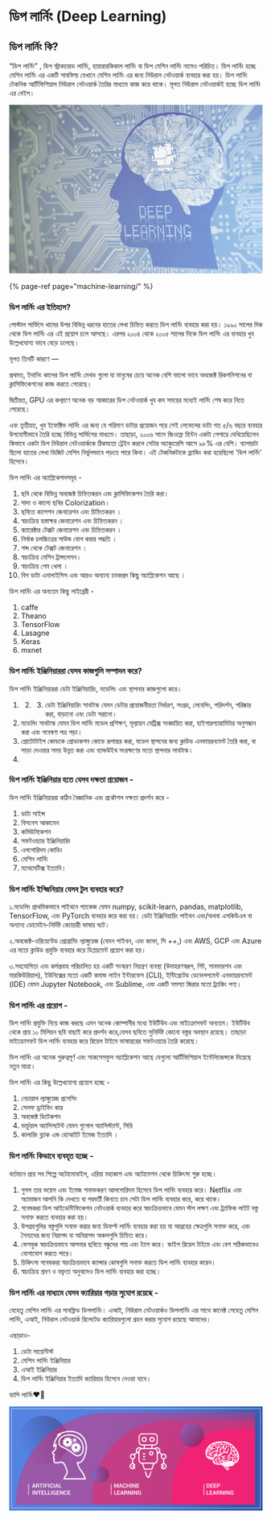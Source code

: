 # ডিপ লার্নিং \(Deep Learning\)

## ডিপ লার্নিং কি?

“ডিপ লার্নিং” , ডিপ স্ট্রাকচারড লার্নিং, হায়ারারকিকাল লার্নিং বা ডিপ মেশিন লার্নিং নামেও পরিচিত। ডিপ লার্নিং হচ্ছে মেশিন লার্নিং এর একটি সাবফিল্ড যেখানে মেশিন লার্নিং এর জন্য নিউরাল নেটওয়ার্ক ব্যবহার করা হয়। ডিপ লার্নিং টেকনিক আর্টিফিশিয়াল নিউরাল নেটওয়ার্ক তৈরির মাধ্যমে কাজ করে থাকে। মূলত নিউরাল নেটওয়ার্কই হচ্ছে ডিপ লার্নিং এর বেইস।

![Deep Learning](.gitbook/assets/https___blogs-images.forbes.com_bernardmarr_files_2018_10_adobestock_179912599-1-1200x797.jpg)

{% page-ref page="machine-learning/" %}

### ডিপ লার্নিং এর ইতিহাস?

পোস্টাল সার্ভিসে খামের উপর বিভিন্ন ধরনের হাতের লেখা চিহ্নিত করতে ডিপ লার্নিং ব্যবহার করা হয়। ১৯৯০ সালের দিক থেকে ডিপ লার্নিং এর এই প্রয়োগ চলে আসছে। এরপর ২০০৪ থেকে ২০০৫ সালের দিকে ডিপ লার্নিং এর ব্যবহার খুব উল্লেখযোগ্য ভাবে বেড়ে চলেছে।

মূলত তিনটি কারণে — 

প্রথমত, ইদানিং কালের ডিপ লার্নিং মেথড গুলো যা মানুষের চেয়ে অনেক বেশি ভালো ভাবে অবজেক্ট রিকগনিশনের বা ক্লাসিফিকেশনের কাজ করতে পেরেছে।

দ্বিতীয়ত, GPU এর কল্যাণে অনেক বড় আকারের ডিপ নেটওয়ার্ক খুব কম সময়ের মধ্যেই লার্নিং শেষ করে নিতে পেরেছে।

এবং তৃতীয়ত, খুব ইফেক্টিভ লার্নিং এর জন্য যে পরিমাণ ডাটার প্রয়োজন পরে সেই লেভেলের ডাটা গত ৫/৬ বছরে ব্যবহার উপযোগীভাবে তৈরি হচ্ছে বিভিন্ন সার্ভিসের মাধ্যমে। তাছাড়া, ২০০৬ সালে জিওফ্রে হিন্টন একটা পেপারে দেখিয়েছিলেন কিভাবে একটা ডিপ নিউরাল নেটওয়ার্ককে ঠিকমতো ট্রেইন করলে সেটার অ্যাক্যুরেসি আসে ৯৮% এর বেশি। ব্যাপারটা ছিলো হাতের লেখা ডিজিট মেশিন নির্ভুলভাবে পড়তে পারে কিনা। এই টেকনিকটাকে ব্র্যান্ডিং করা হয়েছিলো 'ডিপ লার্নিং' হিসেবে।

ডিপ লার্নিং এর অ্যাপ্লিকেশনসমূহ - 

1. ছবি থেকে বিভিন্ন অবজেক্ট চিহ্নিতকরন এবং ক্লাসিফিকেশন তৈরি করা। 
2. সাদা ও কালো ছবির Colorization। 
3. ছবিতে ক্যাপশন জেনারেশন এবং চিহ্নিতকরন । 
4. স্বয়ংক্রিয় হস্তাক্ষর জেনারেশন এবং চিহ্নিতকরন । 
5. ক্যারেক্টার টেক্সট জেনারেশন এবং চিহ্নিতকরন । 
6. নির্বাক চলচ্চিত্রের সাউন্ড যোগ করার পদ্ধতি । 
7. শব্দ থেকে টেক্সট জেনারেশন । 
8. স্বয়ংক্রিয় মেশিন ট্রান্সলেসন। 
9. স্বয়ংক্রিয় গেম খেলা । 
10. বিগ ডাটা এনালাইসিস এবং আরও অন্যান্য চমকপ্রদ কিছু অ্যাপ্লিকেশন আছে ।

ডিপ লার্নিং এর অন্যতম কিছু লাইব্রেরী - 

1. caffe 
2. Theano 
3. TensorFlow 
4. Lasagne 
5. Keras 
6. mxnet

### ডিপ লার্নিং ইঞ্জিনিয়াররা যেসব কাজগুলি সম্পাদন করে? 

ডিপ লার্নিং ইঞ্জিনিয়াররা ডেটা ইঞ্জিনিয়ারিং, মডেলিং এবং স্থাপনার কাজগুলো করে।

1. 2. 3. ডেটা ইঞ্জিনিয়ারিং সাবটাস্ক যেমন ডেটার প্রয়োজনীয়তা নির্ধারণ, সংগ্রহ, লেবেলিং, পরিদর্শন, পরিষ্কার করা, বাড়ানো এবং ডেটা সরানো।
4. মডেলিং সাবটাস্ক যেমন ডিপ লার্নিং মডেল প্রশিক্ষণ, মূল্যায়ন মেট্রিক্স সংজ্ঞায়িত করা, হাইপারপ্যারামিটার অনুসন্ধান করা এবং গবেষণা পত্র পড়া।
5. প্রোটোটাইপ কোডকে প্রোডাকশন কোডে রূপান্তর করা, মডেল স্থাপনের জন্য ক্লাউড এনভায়রনমেন্ট তৈরি করা, বা সাড়া দেওয়ার সময় উন্নত করা এবং ব্যান্ডউইথ সংরক্ষণের মতো স্থাপনার সাবটাস্ক।
6. 
### ডিপ লার্নিং ইঞ্জিনিয়ার হতে যেসব দক্ষতা প্রয়োজন - 

ডিপ লার্নিং ইঞ্জিনিয়াররা কঠিন বৈজ্ঞানিক এবং প্রকৌশল দক্ষতা প্রদর্শন করে - 

1. ডাটা সাইন্স 
2. বিসনেস আকামেন 
3. কমিউনিকেশন 
4. সফটওয়্যার ইঞ্জিনিয়ারিং 
5. এলগোরিদম কোডিং 
6. মেশিন লার্নিং 
7. ম্যাথমেটিক্স ইত্যাদি।

### ডিপ লার্নিং ইন্জিনিয়ার যেসব টুল ব্যবহার করে?

১.মডেলিং প্রাথমিকভাবে পাইথনে প্যাকেজ যেমন numpy, scikit-learn, pandas, matplotlib, TensorFlow, এবং PyTorch ব্যবহার করে করা হয়। ডেটা ইঞ্জিনিয়ারিং পাইথন এবং/অথবা এসকিউএল বা অন্যান্য ডোমেইন-নির্দিষ্ট ক্যোয়ারী ভাষায় ঘটে।

২.অবজেক্ট-ওরিয়েন্টেড প্রোগ্রামিং ল্যাঙ্গুয়েজ \(যেমন পাইথন, এবং জাভা, সি ++,\) এবং AWS, GCP এবং Azure এর মতো ক্লাউড প্রযুক্তি ব্যবহার করে ডিপ্লয়মেন্ট প্রয়োগ করা হয়।

৩.সহযোগিতা এবং কর্মপ্রবাহ পরিচালিত হয় একটি সংস্করণ নিয়ন্ত্রণ ব্যবস্থা \(উদাহরণস্বরূপ, গিট, সাবভারশন এবং মারকিউরিয়াল\), ইউনিক্সের মতো একটি কমান্ড লাইন ইন্টারফেস \(CLI\), ইন্টিগ্রেটেড ডেভেলপমেন্ট এনভায়রনমেন্ট \(IDE\) যেমন Jupyter Notebook, এবং Sublime, এবং একটি সমস্যা জিরার মতো ট্র্যাকিং পণ্য।

### ডিপ লার্নিং এর প্রয়োগ - 

ডিপ লার্নিং প্রযুক্তি নিয়ে কাজ করছে এমন অনেক কোম্পানীর মধ্যে ইউটিউব এবং মাইক্রোসফট অন্যতম। ইউটিউব থেকে প্রায় ১০ মিলিয়ন ছবি বাছাই করে প্রদর্শন করে,যেসব ছবিতে সুনির্দিষ্ট কোনো বস্তুর অবস্থান রয়েছে। তাছাড়া মাইক্রোসফট ডিপ লার্নিং ব্যবহার করে রিয়েল টাইমে ভাষান্তরের সফটওয়্যার তৈরি করেছে।

ডিপ লার্নিং এর অনেক গুরুত্বপূর্ণ এবং সাকসেসফুল অ্যাপ্লিকেশন আছে যেগুলো আর্টিফিশিয়াল ইন্টেলিজেন্সকে দিয়েছে নতুন মাত্রা। 

ডিপ লার্নিং এর কিছু উল্লেখযোগ্য প্রয়োগ হচ্ছে - 

1. নেচারাল ল্যাঙ্গুয়েজ প্রসেসিং 
2. সেলফ ড্রাইভিং কার
3. অবজেক্ট ডিটেকশন 
4. ভার্চূয়াল অ্যাসিসটেন্ট যেমন গুগোল অ্যাসিস্ট্যান্ট, সিরি 
5. কালারিং ব্ল্যাক এন্ড হোআইট ইমেজ ইত্যাদি ।

### ডিপ লার্নিং কিভাবে ব্যবহৃত হচ্ছে - 

বর্তমানে প্রায় সব শিল্পে অটোমোবাইল, এরিয়া মহাকাশ এবং অটোমেশন থেকে চিকিৎসা শুরু হচ্ছে।

1. গুগল তার ভয়েস এবং ইমেজ শনাক্তকরণ আলগোরিদম হিসেবে ডিপ লার্নিং ব্যবহার করে। Netflix এবং অ্যামাজন আপনি কি দেখতে বা পরবর্তী কিনতে চান সেটা ডিপ লার্নিং ব্যবহার করে, করে থাকে। 
2. গবেষকরা ডিপ আইডেন্টিফিকেশন নেটওয়ার্ক ব্যবহার করে স্বয়ংক্রিয়ভাবে যেমন স্টপ লক্ষণ এবং ট্র্যাফিক লাইট বস্তু সনাক্ত করতে ব্যবহার করা হয়। 
3. উপগ্রহগুলির বস্তুগুলি সনাক্ত করার জন্য ডিফল্ট লার্নিং ব্যবহার করা হয় যা আগ্রহের ক্ষেত্রগুলি সনাক্ত করে, এবং সৈন্যদের জন্য নিরাপদ বা অনিরাপদ অঞ্চলগুলি চিহ্নিত করে।
4. ফেসবুক স্বয়ংক্রিয়ভাবে আপনার ছবিতে বন্ধুদের পায় এবং ট্যাগ করে। স্কাইপ রিয়েল টাইমে এবং বেশ সঠিকভাবেও যোগাযোগ করতে পারে। 
5. চিকিৎসা গবেষকরা স্বয়ংক্রিয়ভাবে ক্যান্সার কোষগুলি সনাক্ত করতে ডিপ লার্নিং ব্যবহার করেন। 
6. স্বয়ংক্রিয় শ্রবণ ও বক্তৃতা অনুবাদেও ডিপ লার্নিং ব্যবহার করা হচ্ছে।

### ডিপ লার্নিং এর মাধ্যমে যেসব ক্যারিয়ার গড়ার সুযোগ রয়েছে - 

যেহেতু মেশিন লার্নিং এর সাবফ্লিড ডিপলার্নিং। এআই, নিউরাল নেটওয়ার্কও ডিপলার্নিং এর সাথে কানেক্ট সেহেতু মেশিন লার্নিং, এআই, নিউরাল নেটওয়ার্ক রিলেটেড ক্যারিয়ারগুলো গ্রহন করার সুযোগ রয়েছে আমাদের। 

এছাড়াও- 

1. ডেটা সায়েন্টিস্ট 
2. মেশিন লার্নিং ইঞ্জিনিয়ার 
3. এআই ইঞ্জিনিয়ার 
4. ডিপ লার্নিং ইঞ্জিনিয়ার ইত্যাদি ক্যারিয়ার হিসেবে নেওয়া যাবে।

হ্যাপি লার্নিং♥️🌸

![](.gitbook/assets/deep-learning-vs-machine-learning-01.jpg)

